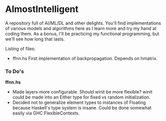 AlmostIntelligent
=================

A repository full of AI/ML/DL and other delights.
You'll find implementations of various models and algorithms here as I learn more and try
my hand at coding them. As a bonus, I'll be practicing my functional programming,
but we'll see how long that lasts.

Listing of files:
* ffnn.hs First implementation of backpropagation. Depends on hmatrix.

### To Do's
__ffnn.hs__
* Made layers more configurable. Should winit be more flexible?
  winit could be made into an Either type for fixed vs random initialization.
* Decided not to generalize element types to instances of Floating because
  Haskell's type system is insane. Could be done somewhat easily via
  GHC FlexibleContexts.
